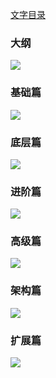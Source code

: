 [文字目录](/README.md)

### 大纲

![](mind-map/Java工程师成神之路（微信公众号：Hollis）——大纲.png)

### 基础篇
![](mind-map/Java工程师成神之路（微信公众号：Hollis）——基础篇.png)

### 底层篇
![](mind-map/Java工程师成神之路（微信公众号：Hollis）——底层篇.png)
### 进阶篇
![](mind-map/Java工程师成神之路（微信公众号：Hollis）——进阶篇.png)

### 高级篇
![](mind-map/Java工程师成神之路（微信公众号：Hollis）——高级篇.png)

### 架构篇
![](mind-map/Java工程师成神之路（微信公众号：Hollis）——架构篇.png)

### 扩展篇
![](mind-map/Java工程师成神之路（微信公众号：Hollis）——扩展篇.png)